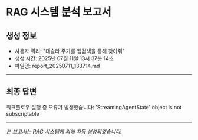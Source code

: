 # RAG 시스템 분석 보고서

## 생성 정보
- 사용자 쿼리: "테슬라 주가를 웹검색을 통해 찾아줘"
- 생성 시간: 2025년 07월 11일 13시 37분 14초
- 파일명: report_20250711_133714.md

---

## 최종 답변

워크플로우 실행 중 오류가 발생했습니다: 'StreamingAgentState' object is not subscriptable

---
*본 보고서는 RAG 시스템에 의해 자동 생성되었습니다.*

